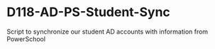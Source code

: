 # D118-AD-PS-Student-Sync
Script to synchronize our student AD accounts with information from PowerSchool
